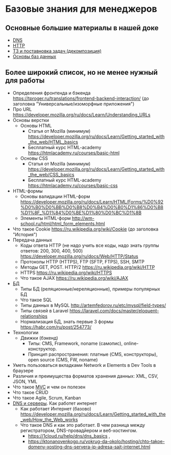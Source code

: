 # Базовые знания для менеджеров


## Основные большие материалы в нашей доке

- [DNS](http://docs.flagstudio.ru/share/eyJpdiI6IjUxYUplUTN0U0taeU1rZ1pjbFcxNHc9PSIsInZhbHVlIjoiNkQrdkNJMGRxXC9MNjBURDVnV1lVdEFPUHkxbFhGTnUyWm95XC9cL1wvQlJFSEE9IiwibWFjIjoiYjcyOGI4MjU2YjNlZWJlYjg2YmZlNDU3MDAwYWQwZTQ4NDI4M2RiNGUwZDMyMjkxNzRhNzA2MWUzZDJmODc4NiJ9)
- [HTTP](http://docs.flagstudio.ru/share/eyJpdiI6IlBIM00zTXZIdytxaHN6NGFpenIxK1E9PSIsInZhbHVlIjoiNWE4K1wvZ1wvTlZLaGdNWDFRVFFBeGV3ckh1UStcL2hcL0t5VmRlRXNPVkRFeEk9IiwibWFjIjoiNzQ3MjEyYmI0NjE4MmI1MzYyYzdkM2RmZDVjNTIwNzRkMDYxOGU1Yjc5ODYzNDJlZjgzNGU3M2NkN2MwZWM5NiJ9)
- [ТЗ и поставновка задач (декомпозиция)](http://docs.flagstudio.ru/share/eyJpdiI6Im1uN0dLNjhvOHIyZHMrOFVhNHU4UlE9PSIsInZhbHVlIjoiTjFUU2JWdDRlM1dvQ0t1djAyR1h6dGVvbGk1aVEyUzRBQ3NYVnl5aFhcL1k9IiwibWFjIjoiNTYzYmY0NzQ0NjE5ZjFiNmE2OGZiY2U5NThkNWJhNjRiNDE4MTc4MGY1NGZmNGZkNTNjZDVlN2NhZTgwOWMxZiJ9)
- [Основы баз данных](http://docs.flagstudio.ru/share/eyJpdiI6IlwvSTVyT3ZERDZcL0JXMnlcL3FITFR3eEE9PSIsInZhbHVlIjoiOGljVUd2dThUTmp1MEEzXC9wTGEyeHpObUREQmI5T1FOZzhQQ0dtWGhZd1U9IiwibWFjIjoiZjExMDBkZDY2NmYwNmI2NGExYTJhMDAzZDQzYmI3NDk3Mjc3YzQ1ZWZkMTFmZDRmY2Y1OTI0ZTNlMDJlYWJmYSJ9)

## Более широкий список, но не менее нужный для работы

- Определения фронтенда и бэкенда https://tproger.ru/translations/frontend-backend-interaction/ (до заголовка "Универсальные/изоморфные приложения")
- Про URL https://developer.mozilla.org/ru/docs/Learn/Understanding_URLs
- Основы верстки
  - Основы HTML
      - Статья от Mozilla (минимум) https://developer.mozilla.org/ru/docs/Learn/Getting_started_with_the_web/HTML_basics
      - Бесплатный курс HTML-academy https://htmlacademy.ru/courses/basic-html
  - Основы CSS
      - Статья от Mozilla (минимум) https://developer.mozilla.org/ru/docs/Learn/Getting_started_with_the_web/CSS_basics
      - Бесплатный курс HTML-academy https://htmlacademy.ru/courses/basic-css
- HTML-формы
  - Основы валидации HTML-форм https://developer.mozilla.org/ru/docs/Learn/HTML/Forms/%D0%92%D0%B0%D0%BB%D0%B8%D0%B4%D0%B0%D1%86%D0%B8%D1%8F_%D1%84%D0%BE%D1%80%D0%BC%D1%8B
  - Элементы HTML-форм http://wm-school.ru/html/html_form_elements.html
- Что такое Cookie https://ru.wikipedia.org/wiki/Cookie (до заголовка "История")
- Передача данных
  - Коды ответа HTTP (не надо учить все коды, надо знать группы ответов: 200, 300, 400, 500) https://developer.mozilla.org/ru/docs/Web/HTTP/Status
  - Протоколы HTTP (HTTPS), FTP (SFTP, FTPS), SSH, SMTP
  - Методы GET, POST. HTTP/2 https://ru.wikipedia.org/wiki/HTTP
  - HTTPS https://ru.wikipedia.org/wiki/HTTPS
  - Что такое AJAX https://ru.wikipedia.org/wiki/AJAX
- [БД](DB.md)
  - Типы БД (реляционные/нереляционные), примеры популярных БД
  - Что такое SQL
  - Типы данных в MySQL http://artemfedorov.ru/etc/mysql/field-types/
  - Типы связей в Laravel https://laravel.com/docs/master/eloquent-relationships
  - Нормализация БД, знать первые 3 формы https://habr.com/ru/post/254773/
- Технологии
  - Движки (бэкенд)
    - Типы: CMS, Framework, noname (самопис), online-конструктор.
    - Принцип распространения: платные (CMS, конструкторы), open source (CMS, FW, noname)
- Уметь пользоваться вкладками Network и Elements в Dev Tools в браузере
- Различия и преимущества форматов хранения данных: XML, CSV, JSON, YML
- Что такое [MVC](TZ.md) и чем он полезен
- Что такое CRUD
- Что такое Agile, Scrum, Kanban
- [DNS и серверы](DNS.md). Как работет интернет
  - Как работает Интернет (базово) https://developer.mozilla.org/ru/docs/Learn/Getting_started_with_the_web/How_the_Web_works
  - Что такое DNS и как это работает. В чем разница между регистратором, DNS-провадйером и веб-хостингом.
      - https://1cloud.ru/help/dns/dns_basics ,
      - https://ktonanovenkogo.ru/vokrug-da-okolo/hosting/chto-takoe-domeny-xosting-dns-servera-ip-adresa-sajt-internet.html
